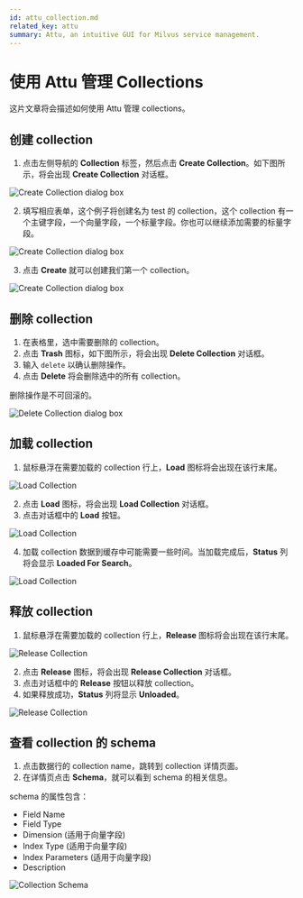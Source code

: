 ```yaml
---
id: attu_collection.md
related_key: attu
summary: Attu, an intuitive GUI for Milvus service management.
---
```


# 使用 Attu 管理 Collections

这片文章将会描述如何使用 Attu 管理 collections。

## 创建 collection

1. 点击左侧导航的 **Collection** 标签，然后点击 **Create Collection**。如下图所示，将会出现 **Create Collection** 对话框。

![Create Collection dialog box](../../../../assets/attu/create_collection_dialog_box1.png "Create Collection 对话框。")

2. 填写相应表单，这个例子将创建名为 test 的 collection，这个 collection 有一个主键字段，一个向量字段，一个标量字段。你也可以继续添加需要的标量字段。

![Create Collection dialog box](../../../../assets/attu/create_collection_dialog_box2.png "填写相应表单。")

3. 点击 **Create** 就可以创建我们第一个 collection。

![Create Collection dialog box](../../../../assets/attu/create_collection_dialog_box3.png "创建 collection。")

## 删除 collection

1. 在表格里，选中需要删除的 collection。
2. 点击 **Trash** 图标，如下图所示，将会出现 **Delete Collection** 对话框。
3. 输入 `delete` 以确认删除操作。
4. 点击 **Delete** 将会删除选中的所有 collection。

<div class="alert caution">
删除操作是不可回滚的。
</div>

![Delete Collection dialog box](../../../../assets/attu/delete_collection.png "删除 collection。")

## 加载 collection

1. 鼠标悬浮在需要加载的 collection 行上，**Load** 图标将会出现在该行末尾。

![Load Collection](../../../../assets/attu/load_collection1.png "Load 图标。")

2. 点击 **Load** 图标，将会出现 **Load Collection** 对话框。
3. 点击对话框中的 **Load** 按钮。

![Load Collection](../../../../assets/attu/load_collection2.png "点击 Load 按钮。")

4. 加载 collection 数据到缓存中可能需要一些时间。当加载完成后，**Status** 列将会显示 **Loaded For Search**。

![Load Collection](../../../../assets/attu/load_collection3.png "加载完成。")

## 释放 collection

1. 鼠标悬浮在需要加载的 collection 行上，**Release** 图标将会出现在该行末尾。

![Release Collection](../../../../assets/attu/release_collection1.png "Release 图标。")

2. 点击 **Release** 图标，将会出现 **Release Collection** 对话框。
3. 点击对话框中的 **Release** 按钮以释放 collection。
4. 如果释放成功，**Status** 列将显示 **Unloaded**。

![Release Collection](../../../../assets/attu/release_collection2.png "Release 完成。")

## 查看 collection 的 schema

1. 点击数据行的 collection name，跳转到 collection 详情页面。
2. 在详情页点击 **Schema**，就可以看到 schema 的相关信息。

schema 的属性包含：

- Field Name
- Field Type
- Dimension (适用于向量字段)
- Index Type (适用于向量字段)
- Index Parameters (适用于向量字段)
- Description

![Collection Schema](../../../../assets/attu/collection_schema.png "查看 collection 的 schema。")
